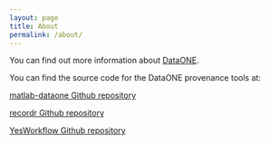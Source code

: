 ```yaml
---
layout: page
title: About
permalink: /about/
---
```


You can find out more information about [DataONE](https://www.dataone.org).

You can find the source code for the DataONE provenance tools at:

[matlab-dataone Github repository](https://github.com/DataONEorg/matlab-dataone)

[recordr Github repository](https://github.com/NCEAS/recordr)

[YesWorkflow Github repository](https://github.com/yesworkflow-org/yw-prototypes)
